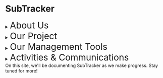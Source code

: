 # **SubTracker**
<details> <summary><span style="font-size: 2em;">About Us</span></summary>

### _Team Members:_
* [Jason Semon](./members/jasonsemon)
* [Elsa Cifuentes](./members/elsacifuentes)
* [Gibson Sanchez](./members/gibsonsanchez)
* [Desmond Lee](./members/desmondlee)
* [Wynne Kwok](./members/wynnekwok)
</details>

<details><summary><span style="font-size: 2em;">Our Project</span></summary>

These days, many individuals have multiple subscriptions that they pay a monthly fee for. Companies like Spotify, Pandora, YouTube and Amazon Prime make it very easy to sign up for their services. You sign up, insert your credit card information and the service will automatically charge each month (or other specified interval). But things come up. Another video streaming service comes along with a show you can't resist watching or the series you signed up to watch has come to an end or you've lost interest. Not a problem, because you're still being billed, right?

But what if there was one place to track all your subscriptions in one place and decide for yourself if you would like to continue using them? 

***SubTracker*** is a subscription tracking management system. It allows a user to track their subscription services as a way to visualize how much they are spending monthly. If you're spending too much, we'll provide guidance on canceling services. Or what if you have so many subscription services you don't know whch one to use when you're just looking to couch surf... stop by your portal and get direct links to each subscription service in your list.
</details>

<details> <summary><span style="font-size: 2em;">Our Management Tools</span></summary>

To track the work we're doing, we'll be using [Azure DevOps Boards](https://dev.azure.com/CIS5800-Team5/SubTracker/_workitems/recentlyupdated). We'll be working in Sprints to complete tasks on time. We'll also be using [Github](https://github.com/CIS5800-Team5) to share code for our [Frontend application](https://github.com/CIS5800-Team5/SubTracker-Frontend) and [Backend Application](https://github.com/CIS5800-Team5/SubTracker-Backend).
</details>

<details> <summary><span style="font-size: 2em;">Activities & Communications</span></summary>

* [Project Time Meeting Notes](./actcomms/meetingnotes)
</details>
On this site, we'll be documenting SubTracker as we make progress. Stay tuned for more!

